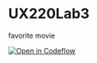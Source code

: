 # UX220Lab3
favorite movie

[![Open in Codeflow](https://developer.stackblitz.com/img/open_in_codeflow.svg)](https:///pr.new/Laurenkuiv/UX220Lab3)
